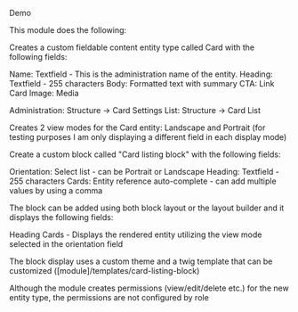 Demo

This module does the following:

Creates a custom fieldable content entity type called Card with the following fields:

Name: Textfield - This is the administration name of the entity.
Heading: Textfield - 255 characters
Body: Formatted text with summary
CTA: Link
Card Image: Media

Administration: Structure -> Card Settings
List: Structure -> Card List

Creates 2 view modes for the Card entity: Landscape and Portrait 
(for testing purposes I am only displaying a different field in each display mode)

Create a custom block called "Card listing block" with the following fields:

Orientation: Select list - can be Portrait or Landscape
Heading: Textfield - 255 characters
Cards: Entity reference auto-complete - can add multiple values by using a comma

The block can be added using both block layout or the layout builder and it displays the following fields:

Heading
Cards - Displays the rendered entity utilizing the view mode selected in the orientation field

The block display uses a custom theme and a twig template that can be customized 
([module]/templates/card-listing-block)

Although the module creates permissions (view/edit/delete etc.) for the new entity type, 
the permissions are not configured by role
